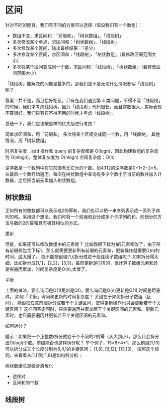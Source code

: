 # 区间

针对不同的题目，我们有不同的方案可以选择（假设我们有一个数组）：

- 数组不变，求区间和：「前缀和」、「树状数组」、「线段树」
- 多次修改某个单点，求区间和：「树状数组」、「线段树」
- 多次修改某个区间，输出最终结果：「差分」
- 多次修改某个区间，求区间和：「线段树」、「树状数组」（看修改区间范围大小）
- 多次将某个区间变成同一个数，求区间和：「线段树」、「树状数组」（看修改区间范围大小）

「线段树」能解决的问题是最多的，那我们是不是无论什么情况都写「线段树」呢？

答案：并不是，而且恰好相反，只有在我们遇到第 4 类问题，不得不写「线段树」的时候，我们才考虑线段树。因为「线段树」代码很长，而且常数很大，实际表现不算很好。我们只有在不得不用的时候才考虑「线段树」。

总结一下，我们应该按这样的优先级进行考虑：

简单求区间和，用「前缀和」
多次将某个区间变成同一个数，用「线段树」
其他情况，用「树状数组」

时间复杂度：add 操作和 query 的复杂度都是 O(log⁡n)，因此构建数组的复杂度为 O(nlog⁡n)。整体复杂度为 O(nlog⁡n)
空间复杂度：O(n)

逆序数是一个数列中在它前面有比它大的个数。如4312的逆序数是0+1+2+2=5。
从最后一个数开始遍历，每次在树状数组中查询有多少个数小于当前的数并加入计数器，之后把当前元素加入树状数组。

## 树状数组

正如所有的整数都可以表示成2的幂和，我们也可以把一串序列表示成一系列子序列的和。采用这个想法，我们可将一个前缀和划分成多个子序列的和，而划分的方法与数的2的幂和具有极其相似的方式。

更新

但是，如果还可以修改数组中的元素呢？
比如我把下标为1的元素修改了，由于所有前缀都包含下标1，那么就需要更新所有前缀的元素和，更新操作就需要O(n)的时间，这太慢了。
能不能把前缀[1,i]拆分成若干段连续子数组呢？
如果拆分得太细，比如拆分成[1,1]，[2,2]，[3,3]，虽然更新是O(1)的，但计算子数组元素和还是得遍历累加，时间复杂度是O(n),太慢了。

平衡

上面的做法，要么询问是O(1)更新是O()，要么询问是O(n)更新是O(1),时间差距悬殊。
如何「平衡」询问和更新的时间复杂度？
关键在于如何拆分子数组（区间）。
能否把任意前缀拆分成若干个关键区间，使得更新操作也只会更新若干个关键区间？
这样回答询问时，只需要遍历并累加若干个关键区间的元素和。更新元素时，也只需要遍历并更新若干个关键区间的元素和。

如何拆分？

启示：如果把一个正整数i拆分成若干个不同的2的幂（从大到小），那么只会拆分出O(logi)个数。前缀能否也这样拆分呢？
举个例子，13=8+4+1，那么前缀[1,13]可以拆分成三个长度分别为8,4,1的关键区间：
[1,8], [9,12], [13,13]。
按照这个规则，来看看从[1,1]到[1,8]是如何拆分的：

树状数组总是结合离散化

- 逆序对
- 区间和的个数

## 线段树